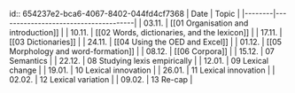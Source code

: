 id:: 654237e2-bca6-4067-8402-044fd4cf7368
| Date   | Topic                                |
|--------|--------------------------------------|
| 03.11. | [[01 Organisation and introduction]] |
| 10.11. | [[02 Words, dictionaries, and the lexicon]]           |
| 17.11. | [[03 Dictionaries]] |
| 24.11. | [[04 Using the OED and Excel]] |
| 01.12. | [[05 Morphology and word-formation]] |
| 08.12. | [[06 Corpora]] |
| 15.12. | 07 Semantics |
| 22.12. | 08 Studying lexis empirically |
| 12.01. | 09 Lexical change                    |
| 19.01. | 10 Lexical innovation                |
| 26.01. | 11 Lexical innovation                |
| 02.02. | 12 Lexical variation                 |
| 09.02. | 13 Re-cap                            |
